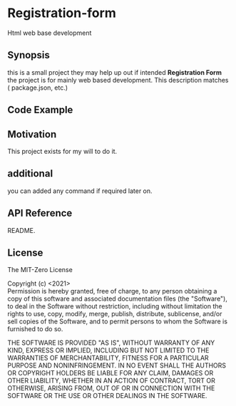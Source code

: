 # Registration-form
Html web base development
## Synopsis 
 
this is a small project they may help up out if intended **Registration Form** the project is for mainly web based development. This description matches ( package.json, etc.) 
 
## Code Example 
 
 
## Motivation 
 
This project exists for my will to do it. 
 
## additional 
you can added any command if required later on. 
 
 
## API Reference 
 
README.  

 
## License 
 
The MIT-Zero License 

Copyright (c) <2021> <Advay Theneyur Rajesh>  
Permission is hereby granted, free of charge, to any person obtaining a copy
of this software and associated documentation files (the "Software"), to deal
in the Software without restriction, including without limitation the rights
to use, copy, modify, merge, publish, distribute, sublicense, and/or sell
copies of the Software, and to permit persons to whom the Software is
furnished to do so.

THE SOFTWARE IS PROVIDED "AS IS", WITHOUT WARRANTY OF ANY KIND, EXPRESS OR
IMPLIED, INCLUDING BUT NOT LIMITED TO THE WARRANTIES OF MERCHANTABILITY,
FITNESS FOR A PARTICULAR PURPOSE AND NONINFRINGEMENT. IN NO EVENT SHALL THE
AUTHORS OR COPYRIGHT HOLDERS BE LIABLE FOR ANY CLAIM, DAMAGES OR OTHER
LIABILITY, WHETHER IN AN ACTION OF CONTRACT, TORT OR OTHERWISE, ARISING FROM,
OUT OF OR IN CONNECTION WITH THE SOFTWARE OR THE USE OR OTHER DEALINGS IN
THE SOFTWARE.
